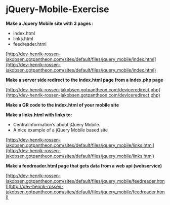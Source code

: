 jQuery-Mobile-Exercise
======================

**Make a Jquery Mobile site with 3 pages :**
 - index.html
 - links.html
 - feedreader.html

[http://dev-henrik-rossen-jakobsen.gotpantheon.com/sites/default/files/jquery_mobile/index.html](http://dev-henrik-rossen-jakobsen.gotpantheon.com/sites/default/files/jquery_mobile/index.html)


**Make a server side redirect to the index.html page from a index.php page**

[http://dev-henrik-rossen-jakobsen.gotpantheon.com/deviceredirect.php](http://dev-henrik-rossen-jakobsen.gotpantheon.com/deviceredirect.php)


**Make a QR code to the index.html of your mobile site**


**Make a links.html with links to:**
 - Centralinformation’s about jQuery Mobile. 
 - A nice example of a jQuery Mobile based site

[http://dev-henrik-rossen-jakobsen.gotpantheon.com/sites/default/files/jquery_mobile/links.html](http://dev-henrik-rossen-jakobsen.gotpantheon.com/sites/default/files/jquery_mobile/links.html)


**Make a feedreader.html page that gets data from a web api (webservice)**

[http://dev-henrik-rossen-jakobsen.gotpantheon.com/sites/default/files/jquery_mobile/feedreader.html](http://dev-henrik-rossen-jakobsen.gotpantheon.com/sites/default/files/jquery_mobile/feedreader.html)

